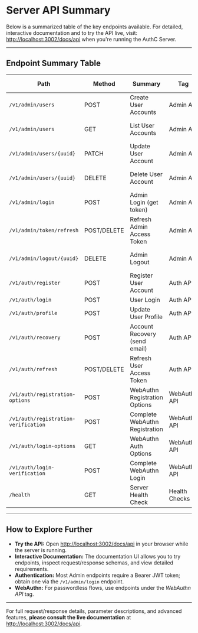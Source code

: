 # Server API Summary

Below is a summarized table of the key endpoints available. For detailed, interactive documentation and to try the API live, visit: [http://localhost:3002/docs/api](http://localhost:3002/docs/api) when you're running the AuthC Server.

---

## **Endpoint Summary Table**

| Path                                 | Method      | Summary                        | Tag           | Auth Required?          |
| ------------------------------------ | ----------- | ------------------------------ | ------------- | ----------------------- |
| `/v1/admin/users`                    | POST        | Create User Accounts           | Admin API     | Yes (Admin JWT)         |
| `/v1/admin/users`                    | GET         | List User Accounts             | Admin API     | Yes (Admin JWT)         |
| `/v1/admin/users/{uuid}`             | PATCH       | Update User Account            | Admin API     | Yes (Admin JWT)         |
| `/v1/admin/users/{uuid}`             | DELETE      | Delete User Account            | Admin API     | Yes (Admin JWT)         |
| `/v1/admin/login`                    | POST        | Admin Login (get token)        | Admin API     | No                      |
| `/v1/admin/token/refresh`            | POST/DELETE | Refresh Admin Access Token     | Admin API     | No (uses refresh token) |
| `/v1/admin/logout/{uuid}`            | DELETE      | Admin Logout                   | Admin API     | Yes (Admin JWT)         |
| `/v1/auth/register`                  | POST        | Register User Account          | Auth API      | No                      |
| `/v1/auth/login`                     | POST        | User Login                     | Auth API      | No                      |
| `/v1/auth/profile`                   | POST        | Update User Profile            | Auth API      | Yes (User JWT)          |
| `/v1/auth/recovery`                  | POST        | Account Recovery (send email)  | Auth API      | No                      |
| `/v1/auth/refresh`                   | POST/DELETE | Refresh User Access Token      | Auth API      | No (uses refresh token) |
| `/v1/auth/registration-options`      | POST        | WebAuthn Registration Options  | WebAuthn API  | No                      |
| `/v1/auth/registration-verification` | POST        | Complete WebAuthn Registration | WebAuthn API  | No                      |
| `/v1/auth/login-options`             | GET         | WebAuthn Auth Options          | WebAuthn API  | No                      |
| `/v1/auth/login-verification`        | POST        | Complete WebAuthn Login        | WebAuthn API  | No                      |
| `/health`                            | GET         | Server Health Check            | Health Checks | No                      |

---

## **How to Explore Further**

- **Try the API:** Open [http://localhost:3002/docs/api](http://localhost:3002/docs/api) in your browser while the server is running.
- **Interactive Documentation:** The documentation UI allows you to try endpoints, inspect request/response schemas, and view detailed requirements.
- **Authentication:** Most Admin endpoints require a Bearer JWT token; obtain one via the `/v1/admin/login` endpoint.
- **WebAuthn:** For passwordless flows, use endpoints under the _WebAuthn API_ tag.

---

For full request/response details, parameter descriptions, and advanced features, **please consult the live documentation** at [http://localhost:3002/docs/api](http://localhost:3002/docs/api).

